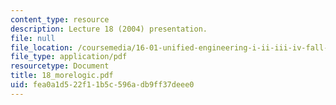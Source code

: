 ```yaml
---
content_type: resource
description: Lecture 18 (2004) presentation.
file: null
file_location: /coursemedia/16-01-unified-engineering-i-ii-iii-iv-fall-2005-spring-2006/fea0a1d522f11b5c596adb9ff37deee0_18_morelogic.pdf
file_type: application/pdf
resourcetype: Document
title: 18_morelogic.pdf
uid: fea0a1d5-22f1-1b5c-596a-db9ff37deee0
---
```

